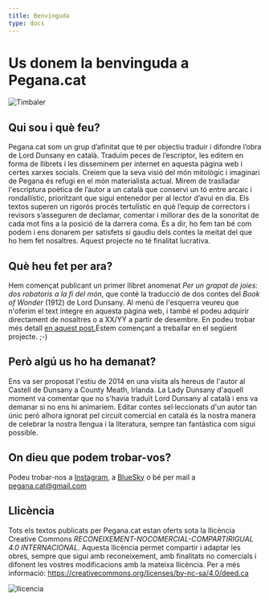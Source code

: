 ```yaml
---
title: Benvinguda
type: docs
---
```


# Us donem la benvinguda a Pegana.cat


![Timbaler](/Timbaler.png)


## Qui sou i què feu?

Pegana.cat som un grup d’afinitat que té per objectiu traduir i difondre l’obra de Lord Dunsany en català. Traduïm peces de l’escriptor, les editem en forma de llibrets i les disseminem per internet en aquesta pàgina web i certes xarxes socials. Creiem que la seva visió del món mitològic i imaginari de Pegana és refugi en el món materialista actual. Mirem de traslladar l'escriptura poètica de l’autor a un català que conservi un tó entre arcaic i rondallístic, prioritzant que sigui entenedor per al lector d’avui en dia. Els textos superen un rigorós procés tertulístic en què l’equip de correctors i revisors s’asseguren de declamar, comentar i millorar des de la sonoritat de cada mot fins a la posició de la darrera coma. És a dir, ho fem tan bé com podem i ens donarem per satisfets si gaudiu dels contes la meitat del que ho hem fet nosaltres. Aquest projecte no té finalitat lucrativa.

## Què heu fet per ara?

Hem començat publicant un primer llibret anomenat *Per un grapat de joies: dos robatoris a la fi del món*, que conté la traducció de dos contes del *Book of Wonder* (1912) de Lord Dunsany. Al menú de l'esquerra veureu que n'oferim el text íntegre en aquesta pàgina web, i també el podeu adquirir directament de nosaltres o a XX/YY a partir de desembre. En podeu trobar més detall [en aquest post.](/docs/grapat-de-joies)Estem començant a treballar en el següent projecte. ;-)


## Però algú us ho ha demanat?

Ens va ser proposat l'estiu de 2014 en una visita als hereus de l'autor al Castell de Dunsany a County Meath, Irlanda. La Lady Dunsany d'aquell moment va comentar que no s'havia traduït Lord Dunsany al català i ens va demanar si no ens hi animaríem. Editar contes sel·leccionats d'un autor tan únic però alhora ignorat pel circuit comercial en català és la nostra manera de celebrar la nostra llengua i la literatura, sempre tan fantàstica com sigui possible.

## On dieu que podem trobar-vos?

Podeu trobar-nos a [Instagram](https://www.instagram.com/pegana.cat/), a [BlueSky](https://bsky.app/profile/pegana-cat.bsky.social) o bé per mail a pegana.cat@gmail.com

## Llicència

Tots els textos publicats per Pegana.cat estan oferts sota la llicència Creative Commons *RECONEIXEMENT-NOCOMERCIAL-COMPARTIRIGUAL 4.0 INTERNACIONAL*. Aquesta llicència permet compartir i adaptar les obres, sempre que sigui amb reconeixement, amb finalitats no comercials i difonent les vostres modificacions amb la mateixa llicència. Per a més informació: https://creativecommons.org/licenses/by-nc-sa/4.0/deed.ca

![llicencia](/cc-by-nc-sa.png)
